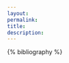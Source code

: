 ```yaml
---
layout:
permalink:
title:
description:
---
```


<!-- _pages/publications.md -->

<!-- Bibsearch Feature {% include bib_search.liquid %} -->

<div class="publications">

{% bibliography %}

</div>
